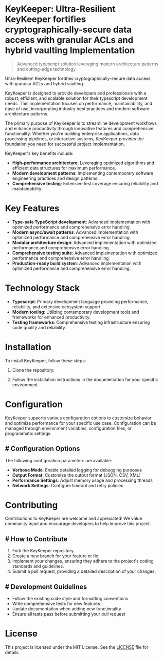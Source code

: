 <!-- fallback_KeyKeeper_20250804211738_71838 -->

# KeyKeeper: Ultra-Resilient KeyKeeper fortifies cryptographically-secure data access with granular ACLs and hybrid vaulting Implementation
> Advanced typescript solution leveraging modern architecture patterns and cutting-edge technology.

Ultra-Resilient KeyKeeper fortifies cryptographically-secure data access with granular ACLs and hybrid vaulting.

KeyKeeper is designed to provide developers and professionals with a robust, efficient, and scalable solution for their typescript development needs. This implementation focuses on performance, maintainability, and ease of use, incorporating industry best practices and modern software architecture patterns.

The primary purpose of KeyKeeper is to streamline development workflows and enhance productivity through innovative features and comprehensive functionality. Whether you're building enterprise applications, data processing pipelines, or interactive systems, KeyKeeper provides the foundation you need for successful project implementation.

KeyKeeper's key benefits include:

* **High-performance architecture**: Leveraging optimized algorithms and efficient data structures for maximum performance.
* **Modern development patterns**: Implementing contemporary software engineering practices and design patterns.
* **Comprehensive testing**: Extensive test coverage ensuring reliability and maintainability.

# Key Features

* **Type-safe TypeScript development**: Advanced implementation with optimized performance and comprehensive error handling.
* **Modern async/await patterns**: Advanced implementation with optimized performance and comprehensive error handling.
* **Modular architecture design**: Advanced implementation with optimized performance and comprehensive error handling.
* **Comprehensive testing suite**: Advanced implementation with optimized performance and comprehensive error handling.
* **Production-ready build system**: Advanced implementation with optimized performance and comprehensive error handling.

# Technology Stack

* **Typescript**: Primary development language providing performance, reliability, and extensive ecosystem support.
* **Modern tooling**: Utilizing contemporary development tools and frameworks for enhanced productivity.
* **Testing frameworks**: Comprehensive testing infrastructure ensuring code quality and reliability.

# Installation

To install KeyKeeper, follow these steps:

1. Clone the repository:


2. Follow the installation instructions in the documentation for your specific environment.

# Configuration

KeyKeeper supports various configuration options to customize behavior and optimize performance for your specific use case. Configuration can be managed through environment variables, configuration files, or programmatic settings.

## # Configuration Options

The following configuration parameters are available:

* **Verbose Mode**: Enable detailed logging for debugging purposes
* **Output Format**: Customize the output format (JSON, CSV, XML)
* **Performance Settings**: Adjust memory usage and processing threads
* **Network Settings**: Configure timeout and retry policies

# Contributing

Contributions to KeyKeeper are welcome and appreciated! We value community input and encourage developers to help improve this project.

## # How to Contribute

1. Fork the KeyKeeper repository.
2. Create a new branch for your feature or fix.
3. Implement your changes, ensuring they adhere to the project's coding standards and guidelines.
4. Submit a pull request, providing a detailed description of your changes.

## # Development Guidelines

* Follow the existing code style and formatting conventions
* Write comprehensive tests for new features
* Update documentation when adding new functionality
* Ensure all tests pass before submitting your pull request

# License

This project is licensed under the MIT License. See the [LICENSE](https://github.com/coralnws/KeyKeeper/blob/main/LICENSE) file for details.
